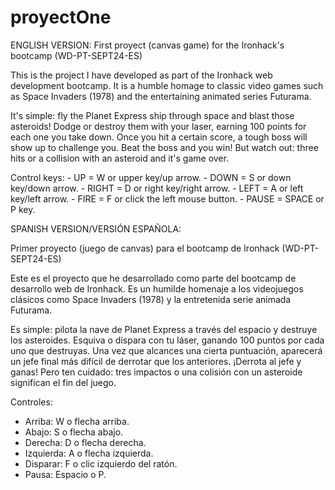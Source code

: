 # proyectOne
ENGLISH VERSION: 
First proyect (canvas game) for the Ironhack's bootcamp (WD-PT-SEPT24-ES)

  This is the project I have developed as part of the Ironhack web development bootcamp. It is a humble homage to classic video games such as Space Invaders (1978) and the entertaining animated series Futurama.

  It's simple: fly the Planet Express ship through space and blast those asteroids! Dodge or destroy them with your laser, earning 100 points for each one you take down. Once you hit a certain score, a tough boss will show up to challenge you. Beat the boss and you win! But watch out: three hits or a collision with an asteroid and it's game over.

  Control keys: 
    - UP = W or upper key/up arrow.
    - DOWN = S or down key/down arrow.
    - RIGHT = D or right key/right arrow.
    - LEFT = A or left key/left arrow.
    - FIRE = F or click the left mouse button.
    - PAUSE = SPACE or P key. 

  SPANISH VERSION/VERSIÓN ESPAÑOLA: 

  Primer proyecto (juego de canvas) para el bootcamp de Ironhack (WD-PT-SEPT24-ES)

  Este es el proyecto que he desarrollado como parte del bootcamp de desarrollo web de Ironhack. Es un humilde homenaje a los videojuegos clásicos como Space Invaders (1978) y la entretenida serie animada Futurama.

  Es simple: pilota la nave de Planet Express a través del espacio y destruye los asteroides. Esquiva o dispara con tu láser, ganando 100 puntos por cada uno que destruyas. Una vez que alcances una cierta puntuación, aparecerá un jefe final más difícil de derrotar que los anteriores. ¡Derrota al jefe y ganas! Pero ten cuidado: tres impactos o una colisión con un asteroide significan el fin del juego.

  Controles:

 - Arriba: W o flecha arriba.
 - Abajo: S o flecha abajo.
 - Derecha: D o flecha derecha.
 - Izquierda: A o flecha izquierda.
 - Disparar: F o clic izquierdo del ratón.
 - Pausa: Espacio o P.

    
    

  
